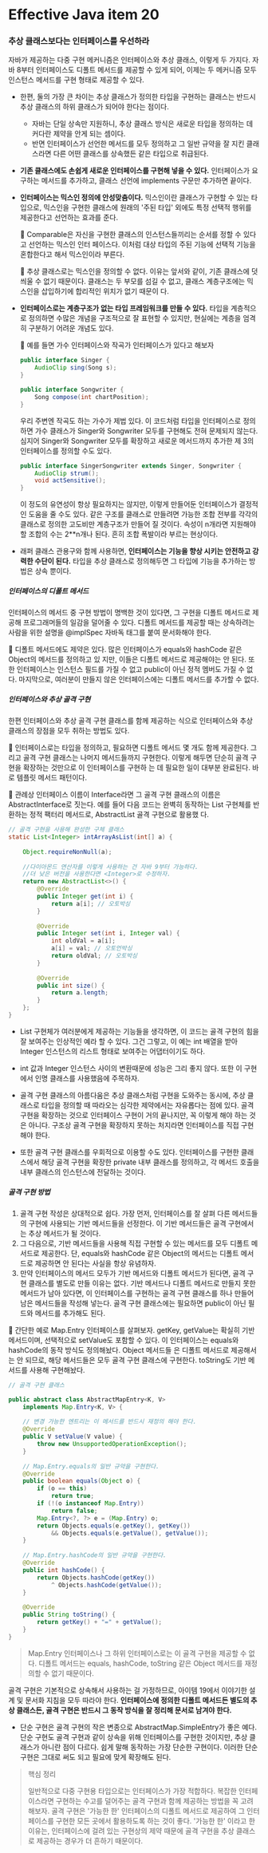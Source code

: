 # Effective Java item 20



### 추상 클래스보다는 인터페이스를 우선하라



자바가 제공하는 다중 구현 메커니즘은 인터페이스와 추상 클래스, 이렇게 두 가지다. 자바 8부터 인터페이스도 디폴트 메서드를 제공할 수 있게 되어, 이제는 두 메커니즘 모두 인스턴스 메서드를 구현 형태로 제공할 수 있다. 

- 한편, 둘의 가장 큰 차이는 추상 클래스가 정의한 타입을 구현하는 클래스는 반드시 추상 클래스의 하위 클래스가 되어야 한다는 점이다.

  - 자바는 단일 상속만 지원하니, 추상 클래스 방식은 새로운 타입을 정의하는 데 커다란 제약을 안게 되는 셈이다.
  - 반면 인터페이스가 선언한 메서드를 모두 정의하고 그 일반 규약을 잘 지킨 클래스라면 다른 어떤 클래스를 상속했든 같은 타입으로 취급된다.

- **기존 클래스에도 손쉽게 새로운 인터페이스를 구현해 넣을 수 있다.** 인터페이스가 요구하는 메서드를 추가하고, 클래스 선언에 implements 구문만 추가하면 끝이다.

- **인터페이스는 믹스인 정의에 안성맞춤이다.** 믹스인이란 클래스가 구현할 수 있는 타입으로, 믹스인을 구현한 클래스에 원래의 '주된 타입' 외에도 특정 선택적 행위를 제공한다고 선언하는 효과를 준다.

  :memo: Comparable은 자신을 구현한 클래스의 인스턴스들끼리는 순서를 정할 수 있다고 선언하는 믹스인 인터	페이스다. 이처럼 대상 타입의 주된 기능에 선택적 기능을 혼합한다고 해서 믹스인이라 부른다.

  :memo: 추상 클래스로는 믹스인을 정의할 수 없다. 이유는 앞서와 같이, 기존 클래스에 덧씌울 수 없기 때문이다. 	클래스는 두 부모를 섬길 수 없고, 클래스 계층구조에는 믹스인을 삽입하기에 합리적인 위치가 없기 때문이	다.

- **인터페이스로는 계층구조가 없는 타입 프레임워크를 만들 수 있다.** 타입을 계층적으로 정의하면 수많은 개념을 구조적으로 잘 표현할 수 있지만, 현실에는 계층을 엄격히 구분하기 어려운 개념도 있다.

  :memo: 예를 들면 가수 인터페이스와 작곡가 인터페이스가 있다고 해보자

  ```java
  public interface Singer {
      AudioClip sing(Song s);
  }
  
  public interface Songwriter {
      Song compose(int chartPosition);
  }
  ```

  우리 주변엔 작곡도 하는 가수가 제법 있다. 이 코드처럼 타입을 인터페이스로 정의하면 가수 클래스가 Singer와 Songwriter 모두를 구현해도 전혀 문제되지 않는다. 심지어 Singer와 Songwriter 모두를 확장하고 새로운 메서드까지 추가한 제 3의 인터페이스를 정의할 수도 있다.

  ```java
  public interface SingerSongwriter extends Singer, Songwriter {
      AudioClip strum();
      void actSensitive();
  }
  ```

  이 정도의 유연성이 항상 필요하지는 않지만, 이렇게 만들어둔 인터페이스가 결정적인 도움을 줄 수도 있다. 같은 구조를 클래스로 만들려면 가능한 조합 전부를 각각의 클래스로 정의한 고도비만 계층구조가 만들어 질 것이다. 속성이 n개라면 지원해야 할 조합의 수는 2**n개나 된다. 흔히 조합 폭발이라 부르는 현상이다.



- 래퍼 클래스 관용구와 함께 사용하면, **인터페이스는 기능을 향상 시키는 안전하고 강력한 수단이 된다.** 타입을 추상 클래스로 정의해두면 그 타입에 기능을 추가하는 방법은 상속 뿐이다.



##### 인터페이스의 디폴트 메서드

인터페이스의 메서드 중 구현 방법이 명백한 것이 있다면, 그 구현을 디폴트 메서드로 제공해 프로그래머들의 일감을 덜어줄 수 있다. 디폴트 메서드를 제공할 때는 상속하려는 사람을 위한 설명을 @implSpec 자바독 태그를 붙여 문서화해야 한다.



:notebook_with_decorative_cover: 디폴트 메서드에도 제약은 있다. 많은 인터페이스가 equals와 hashCode 같은 Object의 메서드를 정의하고 있	지만, 이들은 디폴트 메서드로 제공해야는 안 된다. 또한 인터페이스는 인스턴스 필드를 가질 수 없고 public이 	아닌 정적 멤버도 가질 수 없다. 마지막으로, 여러분이 만들지 않은 인터페이스에는 디폴트 메서드를 추가할 수 	없다.



##### 인터페이스와 추상 골격 구현

한편 인터페이스와 추상 골격 구현 클래스를 함께 제공하는 식으로 인터페이스와 추상 클래스의 장점을 모두 취하는 방법도 있다.



:notebook_with_decorative_cover: 인터페이스로는 타입을 정의하고, 필요하면 디폴트 메서드 몇 개도 함께 제공한다. 그리고 골격 구현 클래스는 	나머지 메서드들까지 구현한다. 이렇게 해두면 단순히 골격 구현을 확장하는 것만으로 이 인터페이스를 구현하	는 데 필요한 일이 대부분 완료된다. 바로 템플릿 메서드 패턴이다.

:notebook_with_decorative_cover: 관례상 인터페이스 이름이 Interface라면 그 골격 구현 클래스의 이름은 AbstractInterface로 짓는다. 예를 들어 	다음 코드는 완벽히 동작하는 List 구현체를 반환하는 정적 팩터리 메서드로, AbstractList 골격 구현으로 활용했	다.

```java
// 골격 구현을 사용해 완성한 구체 클래스
static List<Integer> intArrayAsList(int[] a) {
    
    Object.requireNonNull(a);
    
    //다이아몬드 연산자를 이렇게 사용하는 건 자바 9부터 가능하다.
    //더 낮은 버전을 사용한다면 <Integer>로 수정하자.
    return new AbstractList<>() {
        @Override
        public Integer get(int i) {
            return a[i]; // 오토박싱
        }
        
        @Override
        public Integer set(int i, Integer val) {
            int oldVal = a[i];
            a[i] = val; // 오토언박싱
            return oldVal; // 오토박싱
        }
        
        @Override
        public int size() {
            return a.length;
        }
    };
}
```

- List 구현체가 여러분에게 제공하는 기능들을 생각하면, 이 코드는 골격 구현의 힘을 잘 보여주는 인상적인 예라 할 수 있다. 그건 그렇고, 이 예는 int 배열을 받아 Integer 인스턴스의 리스트 형태로 보여주는 어댑터이기도 하다.

- int 값과 Integer 인스턴스 사이의 변환때문에 성능은 그리 좋지 않다. 또한 이 구현에서 인명 클래스를 사용했음에 주목하자.
- 골격 구현 클래스의 아름다움은 추상 클래스처럼 구현을 도와주는 동시에, 추상 클래스로 타입을 정의할 때 따라오는 심각한 제약에서는 자유롭다는 점에 있다. 골격 구현을 확장하는 것으로 인터페이스 구현이 거의 끝나지만, 꼭 이렇게 해야 하는 것은 아니다. 구조상 골격 구현을 확장하지 못하는 처지라면 인터페이스를 직접 구현해야 한다.
- 또한 골격 구현 클래스를 우회적으로 이용할 수도 있다. 인터페이스를 구현한 클래스에서 해당 골격 구현을 확장한 private 내부 클래스를 정의하고, 각 메서드 호출을 내부 클래스의 인스턴스에 전달하는 것이다.



##### 골격 구현 방법



1. 골격 구현 작성은 상대적으로 쉽다. 가장 먼저, 인터페이스를 잘 살펴 다른 메서드들의 구현에 사용되는 기반 메서드들을 선정한다. 이 기반 메서드들은 골격 구현에서는 추상 메서드가 될 것이다.
2. 그 다음으로, 기반 메서드들을 사용해 직접 구현할 수 있는 메서드를 모두 디폴트 메서드로 제공한다. 단, equals와 hashCode 같은 Object의 메서드는 디폴트 메서드로 제공하면 안 된다는 사실을 항상 유념하자.
3. 만약 인터페이스의 메서드 모두가 기반 메서드와 디폴트 메서드가 된다면, 골격 구현 클래스를 별도로 만들 이유는 없다. 기반 메서드나 디폴트 메서드로 만들지 못한 메서드가 남아 있다면, 이 인터페이스를 구현하는 골격 구현 클래스를 하나 만들어 남은 메서드들을 작성해 넣는다. 골격 구현 클래스에는 필요하면 public이 아닌 필드와 메서드를 추가해도 된다.



:notebook_with_decorative_cover: 간단한 예로 Map.Entry 인터페이스를 살펴보자. getKey, getValue는 확실히 기반 메서드이며, 선택적으로		     	setValue도 포함할 수 있다. 이 인터페이스는 equals와 hashCode의 동작 방식도 정의해놨다. Object 메서드들	은 디폴트 메서드로 제공해서는 안 되므로, 해당 메서드들은 모두 골격 구현 클래스에 구현한다. toString도 기반 	메서드를 사용해 구현해놨다.



```java
// 골격 구현 클래스

public abstract class AbstractMapEntry<K, V>
    implements Map.Entry<K, V> {
    
    // 변경 가능한 엔트리는 이 메서드를 반드시 재정의 해야 한다.
    @Override
    public V setValue(V value) {
        throw new UnsupportedOperationException();
    }
    
    // Map.Entry.equals의 일반 규약을 구현한다.
    @Override
    public boolean equals(Object o) {
        if (o == this)
            return true;
        if (!(o instanceof Map.Entry))
            return false;
        Map.Entry<?, ?> e = (Map.Entry) o;
        return Objects.equals(e.getKey(), getKey())
            && Objects.equals(e.getValue(), getValue());
    }
    
    // Map.Entry.hashCode의 일반 규약을 구현한다.
    @Override
    public int hashCode() {
        return Objects.hashCode(getKey())
            ^ Objects.hashCode(getValue());
    }
    
    @Override
    public String toString() {
        return getKey() + "=" + getValue();
    }
}
```



> Map.Entry 인터페이스나 그 하위 인터페이스로는 이 골격 구현을 제공할 수 없다. 디폴트 메서드는 equals, hashCode, toString 같은 Object 메서드를 재정의할 수 없기 때문이다.



골격 구현은 기본적으로 상속해서 사용하는 걸 가정하므로, 아이템 19에서 이야기한 설계 및 문서화 지침을 모두 따라야 한다. **인터페이스에 정의한 디폴트 메서드든 별도의 추상 클래스든, 골격 구현은 반드시 그 동작 방식을 잘 정리해 문서로 남겨야 한다.**



- 단순 구현은 골격 구현의 작은 변종으로 AbstractMap.SimpleEntry가 좋은 예다. 단순 구현도 골격 구현과 같이 상속을 위해 인터페이스를 구현한 것이지만, 추상 클래스가 아니란 점이 다르다. 쉽게 말해 동작하는 가장 단순한 구현이다. 이러한 단순 구현은 그대로 써도 되고 필요에 맞게 확장해도 된다.



> 핵심 정리
>
> 일반적으로 다중 구현용 타입으로는 인터페이스가 가장 적합하다. 복잡한 인터페이스라면 구현하는 수고를 덜어주는 골격 구현과 함께 제공하는 방법을 꼭 고려해보자. 골격 구현은 '가능한 한' 인터페이스의 디폴트 메서드로 제공하여 그 인터페이스를 구현한 모든 곳에서 활용하도록 하는 것이 좋다. '가능한 한' 이라고 한 이유는, 인터페이스에 걸려 있는 구현상의 제약 때문에 골격 구현을 추상 클래스로 제공하는 경우가 더 흔하기 때문이다.